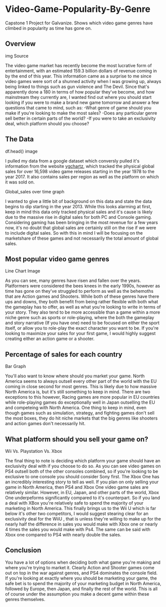 # Video-Game-Popularity-By-Genre
Capstone 1 Project for Galvanize. Shows which video game genres have climbed in popularity as time has gone on.

## Overview

img Source

The video game market has recently become the most lucrative form of entertainment, with an estimated 159.3 billion dollars 
of revenue coming in by the end of this year. This information came as a surprise to me since video games were sort of a shunned activity 
when I was growing up, always being linked to things such as gun violence and The Devil. Since that's apparently done a 180 in terms of how popular they've become, and how mainstream they 
currently are, I wanted find out where you should start looking if you were to make a brand new game tomorrow and answer a few questions 
that came to mind, such as:
    -What genre of game should you make if you're looking to make the most sales?
    -Does any particular genre sell better in certain parts of the world?
    -If you were to take an exclusivity deal, which platform should you choose?

## The Data

df.head() image

I pulled my data from a google dataset which conversly pulled it's information from the website [vgchartz](https://www.vgchartz.com), which tracked the physical global sales for over 16,598 video game releases starting in the year 1978 to the year 2017. It also contains sales per region as well as the platform on which it was sold on.

Global_sales over time graph

I wanted to give a little bit of background on this data and state the data begins to dip starting in the year 2013. While this looks alarming at first, keep in mind this data only tracked physical sales and
it's cause is likely due to the massive rise in digital sales for both PC and Console gaming. Considering gaming has been bringing in the most revenue for a few years now, it's no doubt that global sales
are certainly still on the rise if we were to include digital sales. So with this in mind I will be focusing on the marketshare of these games and not necessarily the total amount of global sales.

## Most popular video game genres
Line Chart Image

As you can see, many genres have risen and fallen over the years. Platformers were considered the bees knees in the early 1990s, however as time has gone on they've struggled to perform as well as the behemoths that are Action games and Shooters.
While both of these genres have there ups and downs, they both benefit from being rather flexible with both what the gameplay has to offer, as well as what you're looking to write in terms of your story. They also tend to be more accessible than a game within a 
more niche genre such as sports or role-playing, where the both the gameplay and story narrative (If you have one) need to be focused on either the sport itself, or allow you to role-play the exact character you want to be. If you're looking to maximize your sales for your first game, I would highly suggest creating either an action game or a shooter.


## Percentage of sales for each country
Bar Graph

You'll also want to know where should you market your game. North America seems to always outsell every other part of the world with the EU coming in close second for most genres. This is likely due to how massive North America is, but it's still something to keep in mind. There are two exceptions to this however, Racing games are more popular in EU countries while role-playing games do exceptionally well in Japan outselling the EU and competeing with North America. One thing to keep in mind, even though games such as simulation, strategy, and fighting games don't sell the most boxes, they do hit niche markets that the big genres like shooters and action games don't necessarily hit.

## What platform should you sell your game on?
Wii Vs. Playstation Vs. Xbox

The final thing to note is deciding which platform your game should have an exclusivity deal with if you choose to do so. As you can see video games on PS4 outsell both of the other consoles combined, so if you're looking to be exclusive to one console you should consider Sony first. The Xbox One has an incredibly interesting story to tell as well. If you plan on only selling your game in North America, then PS4 and Xbox One video game sales are relatively similar. However, in EU, Japan, and other parts of the world, Xbox One underpeforms significantly compared to it's counterpart. So if you land a deal with XBox you're relatively safe to spend the majority of your marketing in North America. This finally brings us to the Wii U which is far below it's other two competitors, I would suggest stearing clear for an exclusivity deal for the WiiU , that is unless they're willing to make up for the nearly half the difference in sales you would make with Xbox one or nearly 4 times the sales you would make with Ps4. The same can be said with Xbox one compared to PS4 with nearly double the sales.

## Conclusion
You have a lot of options when deciding both what game you're making and where you're trying to market it. Clearly Action and Shooter games come out on top in the war against genres, and PS4 dominates the console field. If you're looking at exactly where you should be marketing your game, the safe bet is to spend the majority of your marketing budget in North America, followed by Europe, then Japan, and finally the rest of the world. This is all of course under the assumption you make a decent game within these genres themselves.